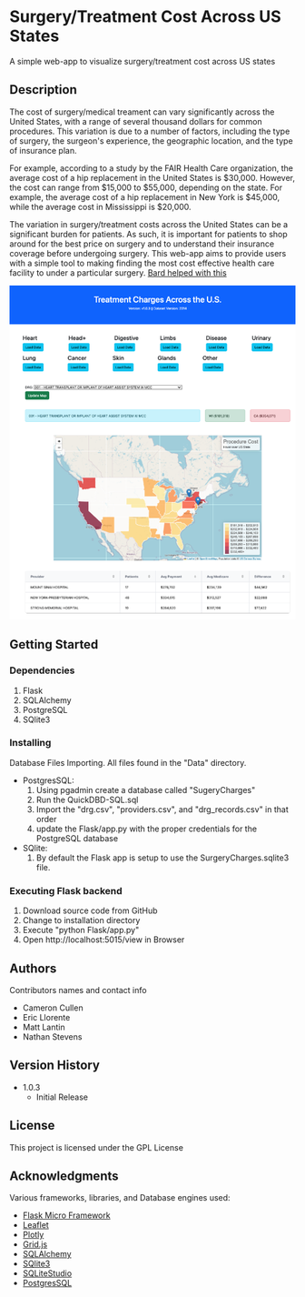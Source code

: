 # Surgery/Treatment Cost Across US States

A simple web-app to visualize surgery/treatment cost across US states

## Description

The cost of surgery/medical treament can vary significantly across the United States, with a range of several thousand dollars for common procedures. This variation is due to a number of factors, including the type of surgery, the surgeon's experience, the geographic location, and the type of insurance plan.

For example, according to a study by the FAIR Health Care organization, the average cost of a hip replacement in the United States is $30,000. However, the cost can range from $15,000 to $55,000, depending on the state. For example, the average cost of a hip replacement in New York is $45,000, while the average cost in Mississippi is $20,000.

The variation in surgery/treatment costs across the United States can be a significant burden for patients. As such, it is important for patients to shop around for the best price on surgery and to understand their insurance coverage before undergoing surgery. This web-app aims to provide users with a simple tool to making finding the most cost effective health care facility to under a particular surgery. [Bard helped with this](https://g.co/bard/share/7991c25ec23c)

![Basic User Interface](Images/ui1.png)

## Getting Started

### Dependencies
1. Flask
2. SQLAlchemy
3. PostgreSQL
4. SQlite3

### Installing

Database Files Importing. All files found in the "Data" directory.
* PostgresSQL: 
	1. Using pgadmin create a database called "SugeryCharges"
	2. Run the QuickDBD-SQL.sql
	3. Import the "drg.csv", "providers.csv", and "drg_records.csv" in that order
	4. update the Flask/app.py with the proper credentials for the PostgreSQL database
* SQlite:
	1. By default the Flask app is setup to use the SurgeryCharges.sqlite3 file.


### Executing Flask backend

1. Download source code from GitHub
2. Change to installation directory
3. Execute "python Flask/app.py"
4. Open http://localhost:5015/view in Browser 


## Authors

Contributors names and contact info

* Cameron Cullen
* Eric Llorente
* Matt Lantin
* Nathan Stevens 

## Version History
* 1.0.3
    * Initial Release


## License

This project is licensed under the GPL License


## Acknowledgments
Various frameworks, libraries, and Database engines used:

* [Flask Micro Framework](https://flask.palletsprojects.com/en/3.0.x/) 
* [Leaflet](https://leafletjs.com/)
* [Plotly](https://plotly.com/javascript/)
* [Grid.js](https://gridjs.io/)
* [SQLAlchemy](https://www.sqlalchemy.org/)
* [SQlite3](https://www.sqlite.org/index.html)
* [SQLiteStudio](https://sqlitestudio.pl/)
* [PostgresSQL](https://www.postgresql.org/)
